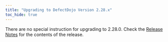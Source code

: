 ```yaml
---
title: "Upgrading to DefectDojo Version 2.28.x"
toc_hide: true
---
```

There are no special instruction for upgrading to 2.28.0. Check the [Release Notes](https://github.com/DefectDojo/django-DefectDojo/releases/tag/2.28.0) for the contents of the release.
